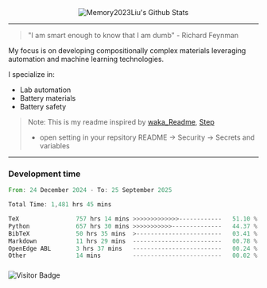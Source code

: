 <div align="center">
    <img align="center" src="https://github-readme-stats.vercel.app/api?username=Memory2023Liu&show_icons=true&count_private=true&hide_border=true" alt="Memory2023Liu's Github Stats"></img>
</div>

---

> "I am smart enough to know that I am dumb" - Richard Feynman 

My focus is on developing compositionally complex materials leveraging automation and machine learning technologies.

I specialize in:
- Lab automation
- Battery materials
- Battery safety

> Note: This is my readme inspired by [waka_Readme](https://github.com/marketplace/actions/waka-readme), [Step](https://github.com/orgs/community/discussions/116451)
> - open setting in your repsitory README -> Security -> Secrets and variables

---

### Development time
<!--START_SECTION:waka-->

```rust
From: 24 December 2024 - To: 25 September 2025

Total Time: 1,481 hrs 45 mins

TeX                757 hrs 14 mins >>>>>>>>>>>>>------------   51.10 %
Python             657 hrs 30 mins >>>>>>>>>>>--------------   44.37 %
BibTeX             50 hrs 35 mins  >------------------------   03.41 %
Markdown           11 hrs 29 mins  -------------------------   00.78 %
OpenEdge ABL       3 hrs 37 mins   -------------------------   00.24 %
Other              14 mins         -------------------------   00.02 %
```

<!--END_SECTION:waka-->

### 

![Visitor Badge](https://visitor-badge.laobi.icu/badge?page_id=Memory2023Liu.Memory2023Liu)
